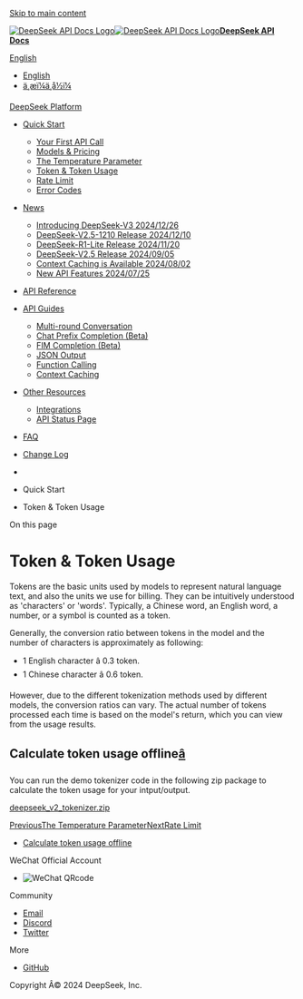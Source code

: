 [Skip to main content](https://api-docs.deepseek.com/quick_start/token_usage#__docusaurus_skipToContent_fallback)

[![DeepSeek API Docs Logo](https://cdn.deepseek.com/platform/favicon.png)![DeepSeek API Docs Logo](https://cdn.deepseek.com/platform/favicon.png)**DeepSeek API Docs**](https://api-docs.deepseek.com/)

[ English](https://api-docs.deepseek.com/quick_start/token_usage)

  * [English](https://api-docs.deepseek.com/quick_start/token_usage)
  * [ä¸­æï¼ä¸­å½ï¼](https://api-docs.deepseek.com/zh-cn/quick_start/token_usage)



[DeepSeek Platform](https://platform.deepseek.com/)

  * [Quick Start](https://api-docs.deepseek.com/)

    * [Your First API Call](https://api-docs.deepseek.com/)
    * [Models & Pricing](https://api-docs.deepseek.com/quick_start/pricing)
    * [The Temperature Parameter](https://api-docs.deepseek.com/quick_start/parameter_settings)
    * [Token & Token Usage](https://api-docs.deepseek.com/quick_start/token_usage)
    * [Rate Limit](https://api-docs.deepseek.com/quick_start/rate_limit)
    * [Error Codes](https://api-docs.deepseek.com/quick_start/error_codes)
  * [News](https://api-docs.deepseek.com/news/news1226)

    * [Introducing DeepSeek-V3 2024/12/26](https://api-docs.deepseek.com/news/news1226)
    * [DeepSeek-V2.5-1210 Release 2024/12/10](https://api-docs.deepseek.com/news/news1210)
    * [DeepSeek-R1-Lite Release 2024/11/20](https://api-docs.deepseek.com/news/news1120)
    * [DeepSeek-V2.5 Release 2024/09/05](https://api-docs.deepseek.com/news/news0905)
    * [Context Caching is Available 2024/08/02](https://api-docs.deepseek.com/news/news0802)
    * [New API Features 2024/07/25](https://api-docs.deepseek.com/news/news0725)
  * [API Reference](https://api-docs.deepseek.com/api/deepseek-api)

  * [API Guides](https://api-docs.deepseek.com/guides/multi_round_chat)

    * [Multi-round Conversation](https://api-docs.deepseek.com/guides/multi_round_chat)
    * [Chat Prefix Completion (Beta)](https://api-docs.deepseek.com/guides/chat_prefix_completion)
    * [FIM Completion (Beta)](https://api-docs.deepseek.com/guides/fim_completion)
    * [JSON Output](https://api-docs.deepseek.com/guides/json_mode)
    * [Function Calling](https://api-docs.deepseek.com/guides/function_calling)
    * [Context Caching](https://api-docs.deepseek.com/guides/kv_cache)
  * [Other Resources](https://github.com/deepseek-ai/awesome-deepseek-integration/tree/main)

    * [Integrations](https://github.com/deepseek-ai/awesome-deepseek-integration/tree/main)
    * [API Status Page](https://status.deepseek.com/)
  * [FAQ](https://api-docs.deepseek.com/faq)
  * [Change Log](https://api-docs.deepseek.com/updates)



  * [](https://api-docs.deepseek.com/)
  * Quick Start
  * Token & Token Usage



On this page

# Token & Token Usage

Tokens are the basic units used by models to represent natural language text, and also the units we use for billing. They can be intuitively understood as 'characters' or 'words'. Typically, a Chinese word, an English word, a number, or a symbol is counted as a token.

Generally, the conversion ratio between tokens in the model and the number of characters is approximately as following:

  * 1 English character â 0.3 token.
  * 1 Chinese character â 0.6 token.



However, due to the different tokenization methods used by different models, the conversion ratios can vary. The actual number of tokens processed each time is based on the model's return, which you can view from the usage results.

## Calculate token usage offline[â](https://api-docs.deepseek.com/quick_start/token_usage#calculate-token-usage-offline "Direct link to Calculate token usage offline")

You can run the demo tokenizer code in the following zip package to calculate the token usage for your intput/output.

[deepseek_v2_tokenizer.zip](https://cdn.deepseek.com/api-docs/deepseek_v2_tokenizer.zip)

[PreviousThe Temperature Parameter](https://api-docs.deepseek.com/quick_start/parameter_settings)[NextRate Limit](https://api-docs.deepseek.com/quick_start/rate_limit)

  * [Calculate token usage offline](https://api-docs.deepseek.com/quick_start/token_usage#calculate-token-usage-offline)



WeChat Official Account

  * ![WeChat QRcode](https://cdn.deepseek.com/official_account.jpg)



Community

  * [Email](mailto:api-service@deepseek.com)
  * [Discord](https://discord.gg/Tc7c45Zzu5)
  * [Twitter](https://twitter.com/deepseek_ai)



More

  * [GitHub](https://github.com/deepseek-ai)



Copyright Â© 2024 DeepSeek, Inc.
